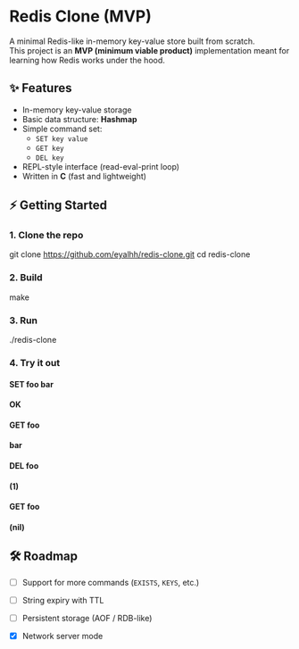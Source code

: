 # Redis Clone (MVP)

A minimal Redis-like in-memory key-value store built from scratch.  
This project is an **MVP (minimum viable product)** implementation meant for learning how Redis works under the hood.

## ✨ Features
- In-memory key-value storage  
- Basic data structure: **Hashmap**  
- Simple command set:  
  - `SET key value`  
  - `GET key`  
  - `DEL key`  
- REPL-style interface (read-eval-print loop)  
- Written in **C** (fast and lightweight)  

## ⚡ Getting Started

### 1. Clone the repo

git clone https://github.com/eyalhh/redis-clone.git
cd redis-clone


### 2. Build

make


### 3. Run

./redis-clone


### 4. Try it out

#### SET foo bar
#### OK
#### GET foo
#### bar
#### DEL foo
#### (1)
#### GET foo
#### (nil)

## 🛠 Roadmap

* [ ] Support for more commands (`EXISTS`, `KEYS`, etc.)
* [ ] String expiry with TTL
* [ ] Persistent storage (AOF / RDB-like)
* [X] Network server mode


